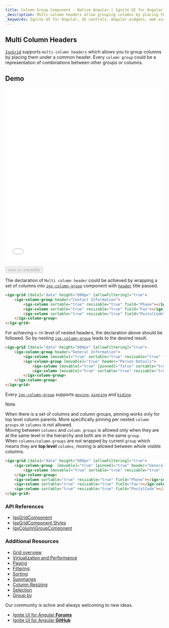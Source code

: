 ```yaml
---
title: Column Group Component - Native Angular | Ignite UI for Angular
_description: Multi-column headers allow grouping columns by placing them under a common header. Every column group could be a representation of combination between  other groups or columns.
_keywords: Ignite UI for Angular, UI controls, Angular widgets, web widgets, UI widgets, Angular, Native Angular Components Suite, Native Angular Controls, Native Angular Components Library, Angular Data Grid component, Angular Data Grid control, Native Angular Components, Angular Grid component, Angular Grid control, Angular High Performance Grid, Multi Column Headers, Deferred Multi Column Headers, Grid Multi Column Headers, Angular Grid Multi Column Headers, Angular column
---
```


## Multi Column Headers

[`IgxGrid`]({environment:angularApiUrl}/classes/igxgridcomponent.html) supports `multi-column headers` which allows you to group columns by placing them under a common header. Every `column group` could be a representation of combinations between other groups or columns.

## Demo

<div class="sample-container loading" style="height:550px">
    <iframe id="grid-multi-column-headers-iframe" src='{environment:demosBaseUrl}/grid/multi-column-headers' width="100%" height="100%" seamless frameBorder="0" onload="onSampleIframeContentLoaded(this);"></iframe>
</div>
<br/>
<div>
<button data-localize="stackblitz" disabled class="stackblitz-btn" data-iframe-id="grid-multi-column-headers-iframe" data-demos-base-url="{environment:demosBaseUrl}">view on stackblitz</button>
</div>

The declaration of `Multi column header` could be achieved by wrapping a set of columns into [`igx-column-group`]({environment:angularApiUrl}/classes/igxcolumngroupcomponent.html) component with [`header`]({environment:angularApiUrl}/classes/igxcolumngroupcomponent.html#header) title passed.

```html
<igx-grid [data]="data" height="600px" [allowFiltering]="true">
    <igx-column-group header="Contact Information">
        <igx-column sortable="true" resizable="true" field="Phone"></igx-column>
        <igx-column sortable="true" resizable="true" field="Fax"></igx-column>
        <igx-column sortable="true" resizable="true" field="PostalCode"></igx-column>
    </igx-column-group>
</igx-grid>
```

For achieving `n-th` level of nested headers, the declaration above should be followed. So by nesting [`igx-column-group`]({environment:angularApiUrl}/classes/igxcolumngroupcomponent.html) leads to the desired result.

```html
<igx-grid [data]="data" height="600px" [allowFiltering]="true">
    <igx-column-group header="General Information">
        <igx-column [movable]="true" sortable="true" resizable="true" field="CompanyName"></igx-column>
        <igx-column-group [movable]="true" header="Person Details">
            <igx-column [movable]="true" [pinned]="false" sortable="true" resizable="true" field="ContactName"></igx-column>
            <igx-column [movable]="true" sortable="true" resizable="true" field="ContactTitle"></igx-column>
        </igx-column-group>
    </igx-column-group>
</igx-grid>
```

Every [`igx-column-group`]({environment:angularApiUrl}/classes/igxcolumngroupcomponent.html) supports [`moving`](grid_column_moving.md), [`pinning`](grid_column_pinning.md) and [`hiding`](grid_column_hiding.md).
> [!NOTE]
> When there is a set of columns and column groups, pinning works only for top level column parents. More specifically pinning per nested `column groups` or `columns` is not allowed. <br />
> Moving between `columns` and `column groups` is allowed only when they are at the same level in the hierarchy and both are in the same `group`. <br />
> When `columns/column-groups` are not wrapped by current `group` which means they are **top level** `columns`, moving is allowed between whole visible columns.

```html
<igx-grid [data]="data" height="600px" [allowFiltering]="true">
    <igx-column-group  [movable]="true" [pinned]="true" header="General Information">
        <igx-column [movable]="true" sortable="true" resizable="true" field="CompanyName"></igx-column>
    </igx-column-group>
    <igx-column sortable="true" resizable="true" field="Phone"></igx-column>
    <igx-column sortable="true" resizable="true" field="Fax"></igx-column>
    <igx-column sortable="true" resizable="true" field="PostalCode"></igx-column>
</igx-grid>
```

### API References
<div class="divider--half"></div>

* [IgxGridComponent]({environment:angularApiUrl}/classes/igxgridcomponent.html)
* [IgxGridComponent Styles]({environment:sassApiUrl}/index.html#function-igx-grid-theme)
* [IgxColumnGroupComponent]({environment:angularApiUrl}/classes/igxcolumngroupcomponent.html)
<div class="divider--half"></div>

### Additional Resources
<div class="divider--half"></div>

* [Grid overview](grid.md)
* [Virtualization and Performance](grid_virtualization.md)
* [Paging](grid_paging.md)
* [Filtering](grid_filtering.md)
* [Sorting](grid_sorting.md)
* [Summaries](grid_summaries.md)
* [Column Resizing](grid_column_resizing.md)
* [Selection](grid_selection.md)
* [Group by](grid_groupby.md)

<div class="divider--half"></div>
Our community is active and always welcoming to new ideas.

* [Ignite UI for Angular **Forums**](https://www.infragistics.com/community/forums/f/ignite-ui-for-angular)
* [Ignite UI for Angular **GitHub**](https://github.com/IgniteUI/igniteui-angular)